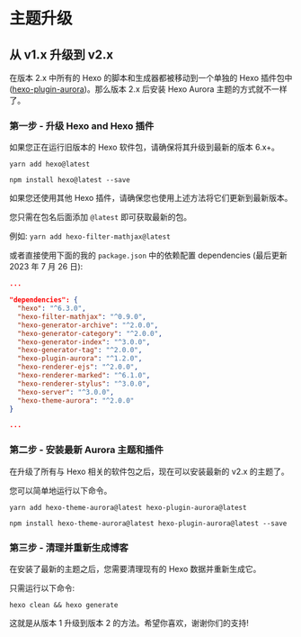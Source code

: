 # 主题升级

## 从 v1.x 升级到 v2.x

在版本 2.x 中所有的 Hexo 的脚本和生成器都被移动到一个单独的 Hexo 插件包中 ([hexo-plugin-aurora](https://github.com/auroral-ui/hexo-plugin-aurora))。那么版本 2.x 后安装 Hexo Aurora 主题的方式就不一样了。

### 第一步 - 升级 Hexo and Hexo 插件

如果您正在运行旧版本的 Hexo 软件包，请确保将其升级到最新的版本 6.x+。

<CodeGroup>
  <CodeGroupItem title="YARN">

```shell:no-line-numbers
yarn add hexo@latest
```

  </CodeGroupItem>

  <CodeGroupItem title="NPM">

```shell:no-line-numbers
npm install hexo@latest --save
```

  </CodeGroupItem>
</CodeGroup>

如果您还使用其他 Hexo 插件，请确保您也使用上述方法将它们更新到最新版本。

您只需在包名后面添加 `@latest` 即可获取最新的包。

例如: `yarn add hexo-filter-mathjax@latest`

或者直接使用下面的我的 `package.json` 中的依赖配置 dependencies (最后更新 2023 年 7 月 26 日):

```json
...

"dependencies": {
  "hexo": "^6.3.0",
  "hexo-filter-mathjax": "^0.9.0",
  "hexo-generator-archive": "^2.0.0",
  "hexo-generator-category": "^2.0.0",
  "hexo-generator-index": "^3.0.0",
  "hexo-generator-tag": "^2.0.0",
  "hexo-plugin-aurora": "^1.2.0",
  "hexo-renderer-ejs": "^2.0.0",
  "hexo-renderer-marked": "^6.1.0",
  "hexo-renderer-stylus": "^3.0.0",
  "hexo-server": "^3.0.0",
  "hexo-theme-aurora": "^2.0.0"
}

...
```

### 第二步 - 安装最新 Aurora 主题和插件

在升级了所有与 Hexo 相关的软件包之后，现在可以安装最新的 v2.x 的主题了。

您可以简单地运行以下命令。

<CodeGroup>
  <CodeGroupItem title="YARN">

```shell:no-line-numbers
yarn add hexo-theme-aurora@latest hexo-plugin-aurora@latest
```

  </CodeGroupItem>

  <CodeGroupItem title="NPM">

```shell:no-line-numbers
npm install hexo-theme-aurora@latest hexo-plugin-aurora@latest --save
```

  </CodeGroupItem>
</CodeGroup>

### 第三步 - 清理并重新生成博客

在安装了最新的主题之后，您需要清理现有的 Hexo 数据并重新生成它。

只需运行以下命令:

```shell:no-line-numbers
hexo clean && hexo generate
```

这就是从版本 1 升级到版本 2 的方法。希望你喜欢，谢谢你们的支持!
